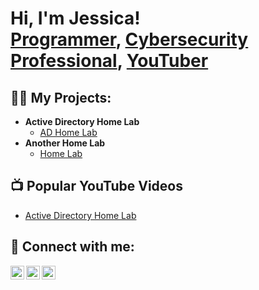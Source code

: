 <h1>Hi, I'm Jessica! <br/><a href="https://github.com/jessicalyons">Programmer</a>, <a href="https://www.linkedin.com/in/lyonsjessica/">Cybersecurity Professional</a>, <a href="https://www.youtube.com/channel/UCFzU0hBjOviTXLzX20IstmA">YouTuber</a></h1>

<h2>👨‍💻 My Projects:</h2>

- <b>Active Directory Home Lab</b>
  - [AD Home Lab](https://github.com/joshmadakor1/Algorithms-Practice)
- <b>Another Home Lab</b>
  - [Home Lab](https://github.com/joshmadakor1/4chan-Image-Analysis-Middleware-C964)

<h2>📺 Popular YouTube Videos</h2>

- [Active Directory Home Lab](https://www.youtube.com/watch?v=a83ASGn_V_s)

<h2> 🤳 Connect with me:</h2>

[<img align="left" alt="JoshMadakor | YouTube" width="22px" src="https://cdn.jsdelivr.net/npm/simple-icons@v3/icons/youtube.svg" />][youtube]
[<img align="left" alt="JoshMadakor | LinkedIn" width="22px" src="https://cdn.jsdelivr.net/npm/simple-icons@v3/icons/linkedin.svg" />][linkedin]
[<img align="left" alt="JoshMadakor | Instagram" width="22px" src="https://cdn.jsdelivr.net/npm/simple-icons@v3/icons/instagram.svg" />][instagram]

[youtube]: https://www.youtube.com/channel/UCFzU0hBjOviTXLzX20IstmA
[instagram]: https://www.instagram.com/jess.tripz/
[linkedin]: https://www.linkedin.com/in/lyonsjessica/

<!--
**joshmadakor1/joshmadakor1** is a ✨ _special_ ✨ repository because its `README.md` (this file) appears on your GitHub profile.

Here are some ideas to get you started:

- 🔭 I’m currently working on ...
- 🌱 I’m currently learning ...
- 👯 I’m looking to collaborate on ...
- 🤔 I’m looking for help with ...
- 💬 Ask me about ...
- 📫 How to reach me: ...
- 😄 Pronouns: ...
- ⚡ Fun fact: ...
-->
